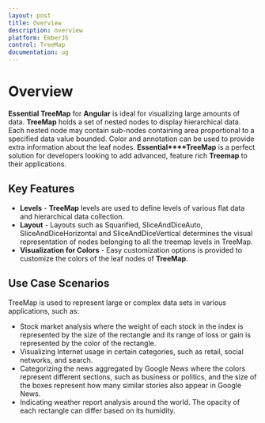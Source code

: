 ```yaml
---
layout: post
title: Overview
description: overview
platform: EmberJS
control: TreeMap
documentation: ug
---
```


# Overview

**Essential TreeMap** for **Angular** is ideal for visualizing large amounts of data. **TreeMap** holds a set of nested nodes to display hierarchical data. Each nested node may contain sub-nodes containing area proportional to a specified data value bounded. Color and annotation can be used to provide extra information about the leaf nodes. **Essential****TreeMap** is a perfect solution for developers looking to add advanced, feature rich **Treemap** to their applications.

## Key Features

* **Levels**  - **TreeMap** levels are used to define levels of various flat data and hierarchical data collection.
* **Layout** - Layouts such as Squarified, SliceAndDiceAuto, SliceAndDiceHorizontal and SliceAndDiceVertical determines the visual representation of nodes belonging to all the treemap levels in TreeMap.
* **Visualization for Colors** - Easy customization options is provided to customize the colors of the leaf nodes of **TreeMap**.

## Use Case Scenarios

TreeMap is used to represent large or complex data sets in various applications, such as:

* Stock market analysis where the weight of each stock in the index is represented by the size of the rectangle and its range of loss or gain is represented by the color of the rectangle.
* Visualizing Internet usage in certain categories, such as retail, social networks, and search.
* Categorizing the news aggregated by Google News where the colors represent different sections, such as business or politics, and the size of the boxes represent how many similar stories also appear in Google News.
* Indicating weather report analysis around the world. The opacity of each rectangle can differ based on its humidity.



